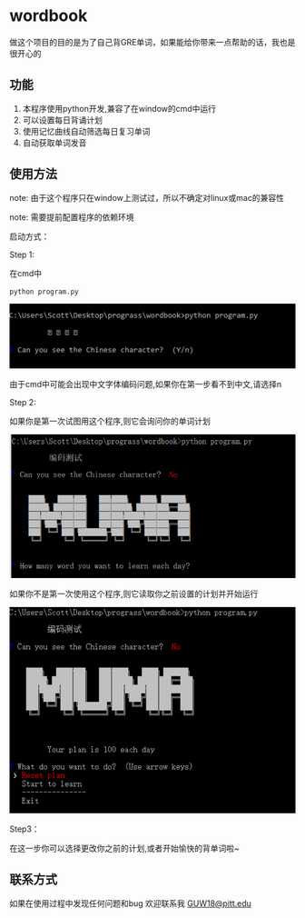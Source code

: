 # wordbook

做这个项目的目的是为了自己背GRE单词，如果能给你带来一点帮助的话，我也是很开心的

## 功能

1. 本程序使用python开发,兼容了在window的cmd中运行
2. 可以设置每日背诵计划
3. 使用记忆曲线自动筛选每日复习单词
4. 自动获取单词发音

## 使用方法

note: 由于这个程序只在window上测试过，所以不确定对linux或mac的兼容性

note: 需要提前配置程序的依赖环境

启动方式：



Step 1:

在cmd中

~~~cmd
python program.py
~~~

![1](.\readme_image\1.png)

由于cmd中可能会出现中文字体编码问题,如果你在第一步看不到中文,请选择n



Step 2:

如果你是第一次试图用这个程序,则它会询问你的单词计划

![3](.\readme_image\3.png)

如果你不是第一次使用这个程序,则它读取你之前设置的计划并开始运行

![2](.\readme_image\2.png)



Step3：

在这一步你可以选择更改你之前的计划,或者开始愉快的背单词啦~





## 联系方式

如果在使用过程中发现任何问题和bug 欢迎联系我 GUW18@pitt.edu